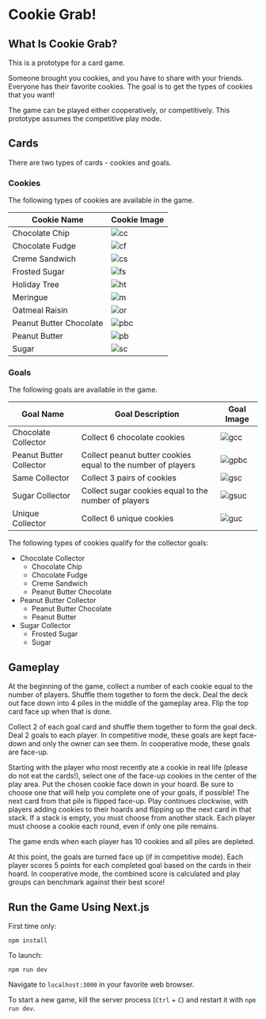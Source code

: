 # Cookie Grab!

## What Is Cookie Grab?

This is a prototype for a card game.

Someone brought you cookies, and you have to share with your friends. Everyone has their favorite cookies. The goal is to get the types of cookies that you want!

The game can be played either cooperatively, or competitively. This prototype assumes the competitive play mode.

## Cards

There are two types of cards - cookies and goals.

### Cookies

The following types of cookies are available in the game.

| Cookie Name             | Cookie Image                                        |
| ----------------------- | --------------------------------------------------- |
| Chocolate Chip          | ![cc](./public/images/chocolate-chip.png)           |
| Chocolate Fudge         | ![cf](./public/images/chocolate-fudge.png)          |
| Creme Sandwich          | ![cs](./public/images/creme-sandwich.png)           |
| Frosted Sugar           | ![fs](./public/images/frosted-sugar.png)            |
| Holiday Tree            | ![ht](./public/images/holiday-tree.png)             |
| Meringue                | ![m](./public/images/meringue.png)                  |
| Oatmeal Raisin          | ![or](./public/images/oatmeal-raisin.png)           |
| Peanut Butter Chocolate | ![pbc](./public/images/peanut-butter-chocolate.png) |
| Peanut Butter           | ![pb](./public/images/peanut-butter.png)            |
| Sugar                   | ![sc](./public/images/sugar-cookie.png)             |

### Goals

The following goals are available in the game.

| Goal Name               | Goal Description                                             | Goal Image                                                |
| ----------------------- | ------------------------------------------------------------ | --------------------------------------------------------- |
| Chocolate Collector     | Collect 6 chocolate cookies                                  | ![gcc](./public/images/goal-chocolate-collector.png)      |
| Peanut Butter Collector | Collect peanut butter cookies equal to the number of players | ![gpbc](./public/images/goal-peanut-butter-collector.png) |
| Same Collector          | Collect 3 pairs of cookies                                   | ![gsc](./public/images/goal-same-collector.png)           |
| Sugar Collector         | Collect sugar cookies equal to the number of players         | ![gsuc](./public/images/goal-sugar-collector.png)         |
| Unique Collector        | Collect 6 unique cookies                                     | ![guc](./public/images/goal-unique-collector.png)         |

The following types of cookies qualify for the collector goals:

- Chocolate Collector
  - Chocolate Chip
  - Chocolate Fudge
  - Creme Sandwich
  - Peanut Butter Chocolate
- Peanut Butter Collector
  - Peanut Butter Chocolate
  - Peanut Butter
- Sugar Collector
  - Frosted Sugar
  - Sugar

## Gameplay

At the beginning of the game, collect a number of each cookie equal to the number of players. Shuffle them together to form the deck. Deal the deck out face down into 4 piles in the middle of the gameplay area. Flip the top card face up when that is done.

Collect 2 of each goal card and shuffle them together to form the goal deck. Deal 2 goals to each player. In competitive mode, these goals are kept face-down and only the owner can see them. In cooperative mode, these goals are face-up.

Starting with the player who most recently ate a cookie in real life (please do not eat the cards!), select one of the face-up cookies in the center of the play area. Put the chosen cookie face down in your hoard. Be sure to choose one that will help you complete one of your goals, if possible! The next card from that pile is flipped face-up. Play continues clockwise, with players adding cookies to their hoards and flipping up the next card in that stack. If a stack is empty, you must choose from another stack. Each player must choose a cookie each round, even if only one pile remains.

The game ends when each player has 10 cookies and all piles are depleted.

At this point, the goals are turned face up (if in competitive mode). Each player scores 5 points for each completed goal based on the cards in their hoard. In cooperative mode, the combined score is calculated and play groups can benchmark against their best score!

## Run the Game Using Next.js

First time only:

```
npm install
```

To launch:

```
npm run dev
```

Navigate to `localhost:3000` in your favorite web browser.

To start a new game, kill the server process (`Ctrl` + `C`) and restart it with `npm run dev`.
